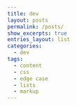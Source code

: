 ```yaml
---
title: dev
layout: posts
permalink: /posts/
show_excerpts: true
entries_layout: list
categories:
  - dev
tags:
  - content
  - css
  - edge case
  - lists
  - markup
---
```

